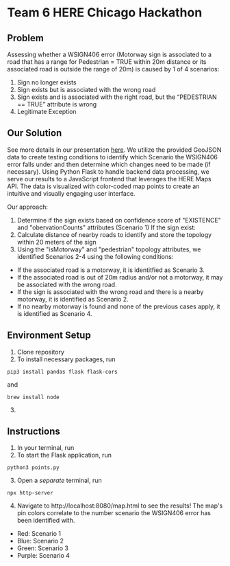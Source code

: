 # **Team 6 HERE Chicago Hackathon**

## **Problem**
Assessing whether a WSIGN406 error (Motorway sign is associated to a road that has a range for Pedestrian = TRUE within 20m distance or its associated road is outside the range of 20m) is caused by 1 of 4 scenarios:
1. Sign no longer exists
2. Sign exists but is associated with the wrong road
3. Sign exists and is associated with the right road, but the “PEDESTRIAN == TRUE” attribute is wrong
4. Legitimate Exception

## **Our Solution**
See more details in our presentation [here](https://docs.google.com/presentation/d/17yF1xy4OnIflHMS86F4-_w6f35uXtHyCLkViw6w1OWM/edit?usp=sharing).
We utilize the provided GeoJSON data to create testing conditions to identify which Scenario the WSIGN406 error falls under and then determine which changes need to be made (if necessary). Using Python Flask to handle backend data processing, we serve our results to a JavaScript frontend that leverages the HERE Maps API. The data is visualized with color-coded map points to create an intuitive and visually engaging user interface.

Our approach:
1. Determine if the sign exists based on confidence score of "EXISTENCE" and "obervationCounts" attributes (Scenario 1)
If the sign exist:
2. Calculate distance of nearby roads to identify and store the topology within 20 meters of the sign 
3. Using the "isMotorway" and "pedestrian" topology attributes, we identified Scenarios 2-4 using the following conditions:
- If the associated road is a motorway, it is identitfied as Scenario 3.
- If the associated road is out of 20m radius and/or not a motorway, it may be associated with the wrong road​.
- If the sign is associated with the wrong road and there is a nearby motorway, it is identified as Scenario 2.
- If no nearby motorway is found and none of the previous cases apply, it is identified as Scenario 4.


## **Environment Setup**

1. Clone repository
2. To install necessary packages, run
```
pip3 install pandas flask flask-cors
```
and
```
brew install node
```
3. 


## **Instructions**

1. In your terminal, run
2. To start the Flask application, run
```
python3 points.py
```
3. Open a *separate* terminal, run
```
npx http-server
```
4. Navigate to http://localhost:8080/map.html to see the results!
The map's pin colors correlate to the number scenario the WSIGN406 error has been identified with.
- Red: Scenario 1
- Blue: Scenario 2
- Green: Scenario 3
- Purple: Scenario 4
